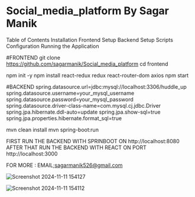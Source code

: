 # Social_media_platform By Sagar Manik
Table of Contents
Installation
Frontend Setup
Backend Setup
Scripts
Configuration
Running the Application


#FRONTEND
git clone https://github.com/sagarmanik/Social_media_platform
cd frontend

npm init -y
npm install react-redux redux react-router-dom axios
npm start


#BACKEND
spring.datasource.url=jdbc:mysql://localhost:3306/huddle_up
spring.datasource.username=your_mysql_username
spring.datasource.password=your_mysql_password
spring.datasource.driver-class-name=com.mysql.cj.jdbc.Driver
spring.jpa.hibernate.ddl-auto=update
spring.jpa.show-sql=true
spring.jpa.properties.hibernate.format_sql=true

mvn clean install
mvn spring-boot:run




FIRST RUN THE BACKEND WITH SPRINBOOT ON http://localhost:8080
AFTER THAT RUN THE BACKEND WITH REACT ON PORT http://localhost:3000



FOR MORE : EMAIL;sagarmanik526@gmail.com

![Screenshot 2024-11-11 154127](https://github.com/user-attachments/assets/c4717649-94ec-461e-a9ea-adc3bbf435f0)

![Screenshot 2024-11-11 154112](https://github.com/user-attachments/assets/e0d8e6ad-d7a7-4a83-b903-5e0491478c52)


